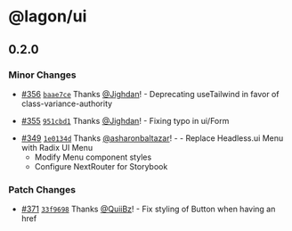 # @lagon/ui

## 0.2.0

### Minor Changes

- [#356](https://github.com/lagonapp/lagon/pull/356) [`baae7ce`](https://github.com/lagonapp/lagon/commit/baae7ce981b31f0d97946d435cb859a609b7dd20) Thanks [@Jighdan](https://github.com/Jighdan)! - Deprecating useTailwind in favor of class-variance-authority

* [#355](https://github.com/lagonapp/lagon/pull/355) [`951cbd1`](https://github.com/lagonapp/lagon/commit/951cbd1c9204dcb4d54581fa6eb29108f40b4255) Thanks [@Jighdan](https://github.com/Jighdan)! - Fixing typo in ui/Form

- [#349](https://github.com/lagonapp/lagon/pull/349) [`1e0134d`](https://github.com/lagonapp/lagon/commit/1e0134d93808caaa5387905d0fb2bded64ed31e1) Thanks [@asharonbaltazar](https://github.com/asharonbaltazar)! - - Replace Headless.ui Menu with Radix UI Menu
  - Modify Menu component styles
  - Configure NextRouter for Storybook

### Patch Changes

- [#371](https://github.com/lagonapp/lagon/pull/371) [`33f9698`](https://github.com/lagonapp/lagon/commit/33f96983d63109918675256e5e23a649c2483ed2) Thanks [@QuiiBz](https://github.com/QuiiBz)! - Fix styling of Button when having an href
